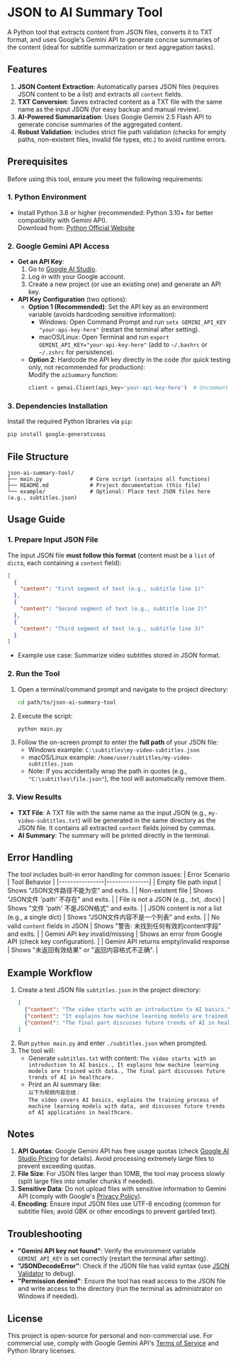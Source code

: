 # JSON to AI Summary Tool

A Python tool that extracts content from JSON files, converts it to TXT format, and uses Google's Gemini API to generate concise summaries of the content (ideal for subtitle summarization or text aggregation tasks).


## Features
1. **JSON Content Extraction**: Automatically parses JSON files (requires JSON content to be a list) and extracts all `content` fields.
2. **TXT Conversion**: Saves extracted content as a TXT file with the same name as the input JSON (for easy backup and manual review).
3. **AI-Powered Summarization**: Uses Google Gemini 2.5 Flash API to generate concise summaries of the aggregated content.
4. **Robust Validation**: Includes strict file path validation (checks for empty paths, non-existent files, invalid file types, etc.) to avoid runtime errors.


## Prerequisites
Before using this tool, ensure you meet the following requirements:

### 1. Python Environment
- Install Python 3.8 or higher (recommended: Python 3.10+ for better compatibility with Gemini API).  
  Download from: [Python Official Website](https://www.python.org/downloads/)

### 2. Google Gemini API Access
- **Get an API Key**:  
  1. Go to [Google AI Studio](https://aistudio.google.com/).  
  2. Log in with your Google account.  
  3. Create a new project (or use an existing one) and generate an API key.  
- **API Key Configuration** (two options):  
  - **Option 1 (Recommended)**: Set the API key as an environment variable (avoids hardcoding sensitive information):  
    - Windows: Open Command Prompt and run `setx GEMINI_API_KEY "your-api-key-here"` (restart the terminal after setting).  
    - macOS/Linux: Open Terminal and run `export GEMINI_API_KEY="your-api-key-here"` (add to `~/.bashrc` or `~/.zshrc` for persistence).  
  - **Option 2**: Hardcode the API key directly in the code (for quick testing only, not recommended for production):  
    Modify the `aiSummary` function:  
    ```python
    client = genai.Client(api_key='your-api-key-here')  # Uncomment and replace with your key
    ```

### 3. Dependencies Installation
Install the required Python libraries via `pip`:
```bash
pip install google-generativeai
```


## File Structure
```
json-ai-summary-tool/
├── main.py               # Core script (contains all functions)
├── README.md             # Project documentation (this file)
└── example/              # Optional: Place test JSON files here (e.g., subtitles.json)
```


## Usage Guide
### 1. Prepare Input JSON File
The input JSON file **must follow this format** (content must be a `list` of `dict`s, each containing a `content` field):
```json
[
  {
    "content": "First segment of text (e.g., subtitle line 1)"
  },
  {
    "content": "Second segment of text (e.g., subtitle line 2)"
  },
  {
    "content": "Third segment of text (e.g., subtitle line 3)"
  }
]
```
- Example use case: Summarize video subtitles stored in JSON format.

### 2. Run the Tool
1. Open a terminal/command prompt and navigate to the project directory:
   ```bash
   cd path/to/json-ai-summary-tool
   ```
2. Execute the script:
   ```bash
   python main.py
   ```
3. Follow the on-screen prompt to enter the **full path** of your JSON file:
   - Windows example: `C:\subtitles\my-video-subtitles.json`  
   - macOS/Linux example: `/home/user/subtitles/my-video-subtitles.json`  
   - Note: If you accidentally wrap the path in quotes (e.g., `"C:\subtitles\file.json"`), the tool will automatically remove them.

### 3. View Results
- **TXT File**: A TXT file with the same name as the input JSON (e.g., `my-video-subtitles.txt`) will be generated in the same directory as the JSON file. It contains all extracted `content` fields joined by commas.  
- **AI Summary**: The summary will be printed directly in the terminal.


## Error Handling
The tool includes built-in error handling for common issues:
| Error Scenario | Tool Behavior |
|----------------|---------------|
| Empty file path input | Shows "JSON文件路径不能为空" and exits. |
| Non-existent file | Shows "JSON文件 'path' 不存在" and exits. |
| File is not a JSON (e.g., .txt, .docx) | Shows "文件 'path' 不是JSON格式" and exits. |
| JSON content is not a list (e.g., a single dict) | Shows "JSON文件内容不是一个列表" and exits. |
| No valid `content` fields in JSON | Shows "警告: 未找到任何有效的content字段" and exits. |
| Gemini API key invalid/missing | Shows an error from Google API (check key configuration). |
| Gemini API returns empty/invalid response | Shows "未返回有效结果" or "返回内容格式不正确". |


## Example Workflow
1. Create a test JSON file `subtitles.json` in the project directory:
   ```json
   [
     {"content": "The video starts with an introduction to AI basics."},
     {"content": "It explains how machine learning models are trained with data."},
     {"content": "The final part discusses future trends of AI in healthcare."}
   ]
   ```
2. Run `python main.py` and enter `./subtitles.json` when prompted.
3. The tool will:
   - Generate `subtitles.txt` with content: `The video starts with an introduction to AI basics., It explains how machine learning models are trained with data., The final part discusses future trends of AI in healthcare.`  
   - Print an AI summary like:  
     `以下为视频内容总结：`  
     `The video covers AI basics, explains the training process of machine learning models with data, and discusses future trends of AI applications in healthcare.`


## Notes
1. **API Quotas**: Google Gemini API has free usage quotas (check [Google AI Studio Pricing](https://ai.google.dev/pricing) for details). Avoid processing extremely large files to prevent exceeding quotas.
2. **File Size**: For JSON files larger than 10MB, the tool may process slowly (split large files into smaller chunks if needed).
3. **Sensitive Data**: Do not upload files with sensitive information to Gemini API (comply with Google's [Privacy Policy](https://policies.google.com/privacy)).
4. **Encoding**: Ensure input JSON files use UTF-8 encoding (common for subtitle files; avoid GBK or other encodings to prevent garbled text).


## Troubleshooting
- **"Gemini API key not found"**: Verify the environment variable `GEMINI_API_KEY` is set correctly (restart the terminal after setting).  
- **"JSONDecodeError"**: Check if the JSON file has valid syntax (use [JSON Validator](https://jsonlint.com/) to debug).  
- **"Permission denied"**: Ensure the tool has read access to the JSON file and write access to the directory (run the terminal as administrator on Windows if needed).


## License
This project is open-source for personal and non-commercial use. For commercial use, comply with Google Gemini API's [Terms of Service](https://ai.google.dev/terms) and Python library licenses.
